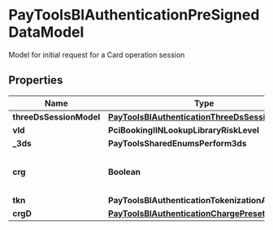 

# PayToolsBlAuthenticationPreSignedDataModel

Model for initial request for a Card operation session

## Properties

| Name | Type | Description | Notes |
|------------ | ------------- | ------------- | -------------|
|**threeDsSessionModel** | [**PayToolsBlAuthenticationThreeDsSessionModel**](PayToolsBlAuthenticationThreeDsSessionModel.md) |  |  [optional] |
|**vld** | **PciBookingIINLookupLibraryRiskLevel** |  |  [optional] |
|**_3ds** | **PayToolsSharedEnumsPerform3ds** |  |  [optional] |
|**crg** | **Boolean** | Is Card charge required for this session |  [optional] |
|**tkn** | **PayToolsBlAuthenticationTokenizationAction** |  |  [optional] |
|**crgD** | [**PayToolsBlAuthenticationChargePresetData**](PayToolsBlAuthenticationChargePresetData.md) |  |  [optional] |



